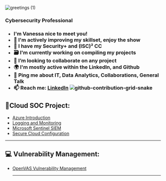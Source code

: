   
![greetings (1)](https://user-images.githubusercontent.com/109401839/212478916-224c7588-ae9d-41bf-ad0f-228ab2e0d110.gif)

</summary>
<h3>Cybersecurity Professional<h3>

- I'm Vanessa nice to meet you! 
- 🧠 I'm actively improving my skillset, enjoy the show
- 🥳 I have my Security+ and (ISC)² CC 
- 🗃 I'm currently working on compiling my projects
- 👯 I’m looking to collaborate on any project
- 🌍 I'm mostly active within the LinkedIn, and Github
- 💬 Ping me about **IT**, **Data Analytics**, **Collaborations**, **General Talk**
- 📫 Reach me: [LinkedIn](https://www.linkedin.com/in/vanessamancia) 
![github-contribution-grid-snake](https://user-images.githubusercontent.com/109401839/212478926-900d4c1f-7cc6-4334-a601-523e4f7c5a62.svg)

</summary>

<h2> 🔐Cloud SOC Project:</h2>
  
 
- [Azure Introduction](https://github.com/VanessaMancia/Azure-Introduction)
- [Logging and Monitoring](https://github.com/VanessaMancia/Logging-and-Monitoring)
- [Microsoft Sentinel SIEM](https://github.com/VanessaMancia/Microsoft-Sentinel-SIEM-)
- [Secure Cloud Configuration](https://github.com/VanessaMancia/Secure-Cloud-Configuration)

---

<div>

<h2> 💻 Vulnerability Management:</h2>

- [OpenVAS Vulnerability Management](https://github.com/VanessaMancia/Vulnerability-Management)


  
  ---
